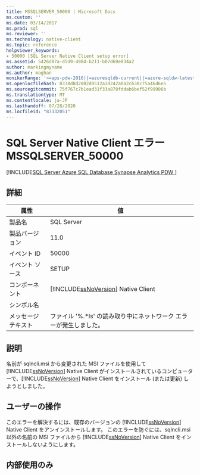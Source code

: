 ```yaml
---
title: MSSQLSERVER_50000 | Microsoft Docs
ms.custom: ''
ms.date: 03/14/2017
ms.prod: sql
ms.reviewer: ''
ms.technology: native-client
ms.topic: reference
helpviewer_keywords:
- 50000 [SQL Server Native Client setup error]
ms.assetid: 5426d87a-d5d9-4984-b211-b07d69e834a2
author: markingmyname
ms.author: maghan
monikerRange: '>=aps-pdw-2016||=azuresqldb-current||=azure-sqldw-latest||>=sql-server-2016||=sqlallproducts-allversions||>=sql-server-linux-2017||=azuresqldb-mi-current'
ms.openlocfilehash: 0338d8d2002d0512a3d242a0a2cb38c75a46d6e5
ms.sourcegitcommit: 75f767c7b1ead31f33a870fddab6bef52f99906b
ms.translationtype: MT
ms.contentlocale: ja-JP
ms.lasthandoff: 07/28/2020
ms.locfileid: "87332051"
---
```

# <a name="sql-server-native-client-error-mssqlserver_50000"></a>SQL Server Native Client エラー MSSQLSERVER_50000
[!INCLUDE[SQL Server Azure SQL Database Synapse Analytics PDW ](../../includes/applies-to-version/sql-asdb-asdbmi-asa-pdw.md)]

    
## <a name="details"></a>詳細  
  
| 属性 | 値 |
| --------- | ----- |
|製品名|SQL Server|  
|製品バージョン|11.0|  
|イベント ID|50000|  
|イベント ソース|SETUP|  
|コンポーネント|[!INCLUDE[ssNoVersion](../../includes/ssnoversion-md.md)] Native Client|  
|シンボル名||  
|メッセージ テキスト|ファイル '%.*ls' の読み取り中にネットワーク エラーが発生しました。|  
  
## <a name="explanation"></a>説明  
 名前が sqlncli.msi から変更された MSI ファイルを使用して [!INCLUDE[ssNoVersion](../../includes/ssnoversion-md.md)] Native Client がインストールされているコンピューターで、[!INCLUDE[ssNoVersion](../../includes/ssnoversion-md.md)] Native Client をインストール (または更新) しようとしました。  
  
## <a name="user-action"></a>ユーザーの操作  
 このエラーを解決するには、既存のバージョンの [!INCLUDE[ssNoVersion](../../includes/ssnoversion-md.md)] Native Client をアンインストールします。 このエラーを防ぐには、sqlncli.msi 以外の名前の MSI ファイルから [!INCLUDE[ssNoVersion](../../includes/ssnoversion-md.md)] Native Client をインストールしないようにします。  
  
## <a name="internal-only"></a>内部使用のみ  
  

